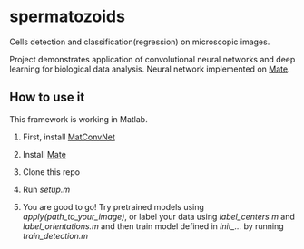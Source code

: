 # spermatozoids

Cells detection and classification(regression) on microscopic images.

Project demonstrates application of convolutional neural networks and deep learning for biological data analysis. Neural network implemented on [Mate](https://github.com/victorlempitsky/Mate).

## How to use it

This framework is working in Matlab.

1. First, install [MatConvNet](http://www.vlfeat.org/matconvnet/)

2. Install [Mate](https://github.com/victorlempitsky/Mate)

3. Clone this repo

4. Run *setup.m*

5. You are good to go! Try pretrained models using *apply(_path_to_your_image_)*, or label your data using *label_centers.m* and *label_orientations.m* and then train model defined in *init_...* by running *train_detection.m*